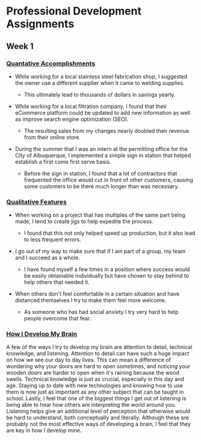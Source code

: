 # Professional Development Assignments

## Week 1

### <u>Quantative Accomplishments</u>
  + While working for a local stainless steel fabrication shop, I suggested the owner use a different supplier
  when it came to welding supplies.
  
      + This ultimately lead to thousands of dollars in savings yearly.
      
  + While working for a local filtration company, I found that their eCommerce platform could be updated to 
  add new information as well as improve search engine optimization (SEO).
      
      + The resulting sales from my changes nearly doubled their revenue from their online store.
      
  + During the summer that I was an intern at the permitting office for the City of Albuquerque,
  I implemented a simple sign in station that helped establish a first come first serve basis.
  
      + Before the sign in station, I found that a lot of contractors that frequented the office would 
      cut in front of other customers, causing some customers to be there much longer than was necessary.
      
### <u>Qualitative Features</u>
  
  + When working on a project that has multiples of the same part being made, I tend to create jigs to help 
  expedite the process.
  
      + I found that this not only helped speed up production, but it also lead to less frequent errors. 
      
  + I go out of my way to make sure that if I am part of a group, my team and I succeed as a whole.
  
      + I have found myself a few times in a position where success would be easily obtainable individually
      but have chosen to stay behind to help others that needed it.
      
  + When others don't feel comfortable in a certain situation and have distanced themselves I try 
  to make them feel more welcome.
  
      + As someone who has had social anxiety I try very hard to help people overcome 
      that fear.
      
  
  
### <u>How I Develop My Brain</u>

A few of the ways I try to develop my brain are attention to detail, technical knowledge, and
listening. Attention to detail can have such a huge impact on how we see our day to day lives.
This can mean a difference of wondering why your doors are hard to open sometimes, and noticing 
your wooden doors are harder to open when it's raining because the wood swells. Technical knowledge
is just as crucial, especially in this day and age. Staying up to date with new technologies
and knowing how to use them is now just as important as any other subject that can
be taught in school. Lastly, I feel that one of the biggest things I get out
of listening is being able to hear how others are interpreting the world around you. Listening
helps give an additional level of perception that otherwise would be hard to understand, both
conceptually and literally. Although these are probably not the most effective ways of developing
a brain, I feel that they are key in how I develop mine.
  